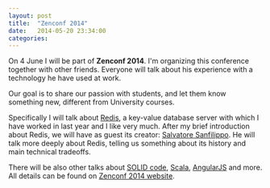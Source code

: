 ```yaml
---
layout: post
title:  "Zenconf 2014"
date:   2014-05-20 23:34:00
categories:
---
```


On 4 June I will be part of **Zenconf 2014**.
I'm organizing this conference together with other friends. Everyone will talk
about his experience with a technology he have used at work.

Our goal is to share our passion with students, and let them know something new, different
from University courses.

Specifically I will talk about [Redis](http:/redis.io), a key-value database
server with which I have worked in last year and I like very much. After my brief
introduction about Redis, we will have as guest its creator:
[Salvatore Sanfilippo](https://twitter.com/antirez). He will talk more deeply
about Redis, telling us something about its history and main technical
tradeoffs.

There will be also other talks about
[SOLID code](https://en.wikipedia.org/wiki/SOLID_\(object-oriented_design\)),
[Scala](https://www.scala-lang.org),
[AngularJS](https://angularjs.org) and more. All
details can be found on [Zenconf 2014 website](https://zencoders.org/zenconf/2014/index.html).
